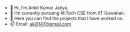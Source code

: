 - 👋 Hi, I’m Ankit Kumar Jatiya.
- 🌱 I’m currently pursuing M.Tech CSE from IIT Guwahati.
- 💞️ Here you can find the projects that I have worked on.
- 📫 Email: akj0147@gmail.com

